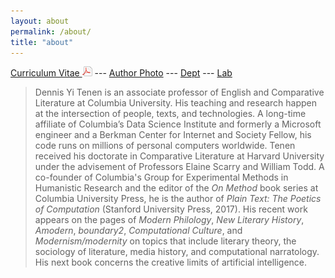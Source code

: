 ```yaml
---
layout: about
permalink: /about/
title: "about"
---
```


[Curriculum Vitae <img src="../public/pdf.png" />][5] --- [Author Photo][6] --- [Dept][7] ---
[Lab][8]

> Dennis Yi Tenen is an associate professor of English and Comparative Literature
at Columbia University. His teaching and research happen at the intersection of people, texts,
and technologies. A long-time affiliate of Columbia’s Data Science Institute and formerly a
Microsoft engineer and a Berkman Center for Internet and Society Fellow, his code runs on
millions of personal computers worldwide. Tenen received his doctorate in Comparative
Literature at Harvard University under the advisement of Professors Elaine Scarry and William
Todd. A co-founder of Columbia's Group for Experimental Methods in Humanistic Research and the
editor of the *On Method* book series at Columbia University Press, he is the author of *Plain
Text: The Poetics of Computation* (Stanford University Press, 2017). His recent work appears on
the pages of *Modern Philology*, *New Literary History*, *Amodern*, *boundary2*, *Computational
Culture*, and *Modernism/modernity* on topics that include literary theory, the sociology of
literature, media history, and computational narratology. His next book concerns the creative
limits of artificial intelligence.

[1]: http://english.columbia.edu
[2]: http://datascience.columbia.edu/new-media
[3]: http://www.sup.org/books/title/?id=26821
[4]: http://xpmethod.plaintext.in
[5]: https://github.com/denten/denten.github.io/raw/master/_includes/CV/imprints/denten-CV.pdf
[6]: https://github.com/denten/denten.github.io/blob/master/public/denten-profile-photo.jpg
[7]: http://english.columbia.edu/people/profile/453
[8]: http://xpmethod.columbia.edu/

